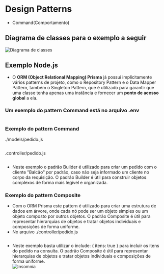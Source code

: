
# Design Patterns
- Command(Comportamento)

## Diagrama de classes para o exemplo a seguir
![Diagrama de classes]()

## Exemplo Node.js
- O **ORM (Object Relational Mapping) Prisma** já possui implícitamente vários patterns de projeto, como o Repository Pattern e o Data Mapper Pattern, também o Singleton Pattern, que é utilizado para garantir que uma classe tenha apenas uma instância e fornecer um **ponto de acesso global** a ela.

### Um exemplo do pattern Command está no arquivo .env
```js

```

### Exemplo do pattern Command
./models/pedido.js
```js

```
.controller/pedido.js
```js

```
- Neste exemplo o padrão Builder é utilizado para criar um pedido com o cliente "Balcão" por padrão, caso não seja informado um cliente no corpo da requisição. O padrão Builder é útil para construir objetos complexos de forma mais legível e organizada.

### Exemplo do pattern Composite
- Com o ORM Prisma este pattern é utilizado para criar uma estrutura de dados em árvore, onde cada nó pode ser um objeto simples ou um objeto composto por outros objetos. O padrão Composite é útil para representar hierarquias de objetos e tratar objetos individuais e composições de forma uniforme.
- No arquivo ./controller/pedido.js
```js

```
- Neste exemplo basta utilizar o include: { itens: true } para incluir os itens do pedido na consulta. O padrão Composite é útil para representar hierarquias de objetos e tratar objetos individuais e composições de forma uniforme.
<br>![Insomnia](./insomnia1.png)
